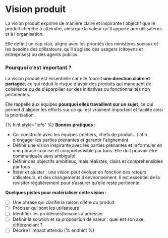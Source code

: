 # Vision produit

La vision produit exprime de manière claire et inspirante l'objectif que le produit cherche à atteindre, ainsi que la valeur qu'il apporte aux utilisateurs et à l'organisation.

Elle définit un cap clair, aligné avec les priorités des ministères sociaux et les besoins des utilisateurs, qu’il s’agisse des usagers (citoyens et entreprises) ou des agents publics.

### Pourquoi c’est important ?

La vision produit est essentielle car elle fournit **une direction claire et partagée**, ce qui réduit le risque d'avoir des produits qui manquent de cohérence ou de s'éparpiller sur des initiatives ou fonctionnalités non pertinentes.

Elle rappelle aux équipes **pourquoi elles travaillent sur un sujet**, ce qui permet d'aligner les efforts sur ce qui est vraiment important et facilite ainsi la priorisation.

{% hint style="info" %}
**Bonnes pratiques :**

* Co-construite avec les équipes (métiers, chefs de produit...) afin d'engager les parties prenantes et garantir l'alignement
* Définir une vision inspirante avec les parties prenantes et la formuler en une phrase concise et compréhensible par tous. Elle doit pouvoir être communiquée sans ambiguïté
* Définir des objectifs ambitieux, mais réalistes, clairs et compréhensibles par tous
* Itérer et ajuster : une vision peut évoluer en fonction des retours utilisateurs, et des changements d’environnement. Il est essentiel de la revisiter régulièrement pour s’assurer qu’elle reste pertinente

**Quelques pistes pour matérialiser cette vision :**

* [ ] Une phrase qui clarifie la raison d’être du produit
* [ ] Préciser qui sont les utilisateurs
* [ ] Identifier les problèmes/besoins à adresser
* [ ] Définir la solution et sa proposition de valeur : quel est son axe différenciant ?
* [ ] Décrire l’impact attendu
{% endhint %}
